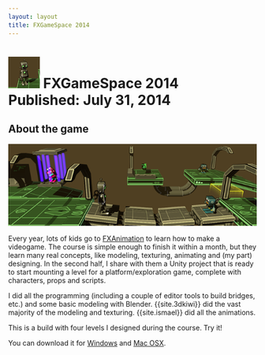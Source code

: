 ```yaml
---
layout: layout
title: FXGameSpace 2014
---
```


![FXGameSpace icon](images/fxgamespace.png) FXGameSpace 2014 <section class="byline">Published: July 31, 2014</section>
===

About the game
---

![FXGameSpace 2014 screenshot](../images/fxgamespace_scr.png)
  
Every year, lots of kids go to [FXAnimation](http://www.fxanimation.es) to learn how to make a videogame. The course is simple enough to finish it within a month, but they learn many real concepts, like modeling, texturing, animating and (my part) designing. In the second half, I share with them a Unity project that is ready to start mounting a level for a platform/exploration game, complete with characters, props and scripts.

I did all the programming (including a couple of editor tools to build bridges, etc.) and some basic modeling with Blender. {{site.3dkiwi}} did the vast majority of the modeling and texturing. {{site.ismael}} did all the animations.

This is a build with four levels I designed during the course. Try it!

You can download it for [Windows](../files/FXGameSpace2014_win.zip) and [Mac OSX](../files/FXGameSpace2014_mac.zip).
